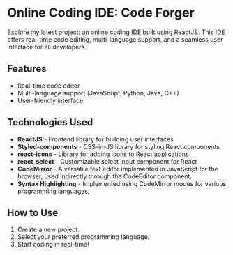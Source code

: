 # Online Coding IDE: Code Forger

Explore my latest project: an online coding IDE built using ReactJS. This IDE offers real-time code editing, multi-language support, and a seamless user interface for all developers.

## Features
- Real-time code editor
- Multi-language support (JavaScript, Python, Java, C++)
- User-friendly interface

## Technologies Used
- **ReactJS** - Frontend library for building user interfaces
- **Styled-components** - CSS-in-JS library for styling React components
- **react-icons** - Library for adding icons to React applications
- **react-select** - Customizable select input component for React
- **CodeMirror** - A versatile text editor implemented in JavaScript for the browser, used indirectly through the CodeEditor component.
- **Syntax Highlighting** - Implemented using CodeMirror modes for various programming languages.
  
## How to Use
1. Create a new project.
2. Select your preferred programming language.
3. Start coding in real-time!

